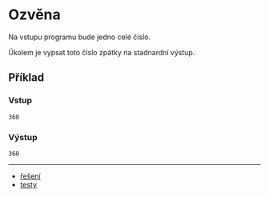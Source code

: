 # Ozvěna

Na vstupu programu bude jedno celé číslo.

Úkolem je vypsat toto číslo zpátky na stadnardní výstup.

## Příklad

### Vstup

```
360
```

### Výstup

```
360
```

---

- [řešení](reseni)
- [testy](testy)

